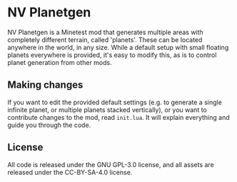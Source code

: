 # NV Planetgen
NV Planetgen is a Minetest mod that generates multiple areas with completely
different terrain, called 'planets'. These can be located anywhere in the world,
in any size. While a default setup with small floating planets everywhere is
provided, it's easy to modify this, as is to control planet generation from
other mods.

## Making changes
If you want to edit the provided default settings (e.g. to generate a single
infinite planet, or multiple planets stacked vertically), or you want to
contribute changes to the mod, read `init.lua`. It will explain everything and
guide you through the code.

## License
All code is released under the GNU GPL-3.0 license, and all assets are released
under the CC-BY-SA-4.0 license.
